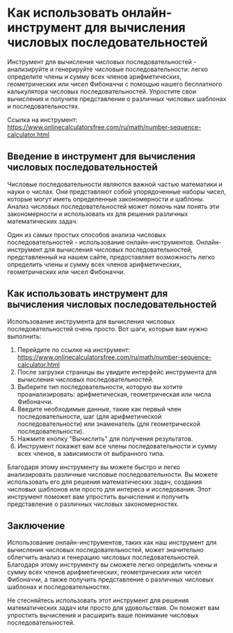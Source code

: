Как использовать онлайн-инструмент для вычисления числовых последовательностей
==============================================================================

Инструмент для вычисления числовых последовательностей - анализируйте и генерируйте числовые последовательности: легко определите члены и сумму всех членов арифметических, геометрических или чисел Фибоначчи с помощью нашего бесплатного калькулятора числовых последовательностей. Упростите свои вычисления и получите представление о различных числовых шаблонах и последовательностях.

Ссылка на инструмент: <https://www.onlinecalculatorsfree.com/ru/math/number-sequence-calculator.html>

Введение в инструмент для вычисления числовых последовательностей
-----------------------------------------------------------------

Числовые последовательности являются важной частью математики и науки о числах. Они представляют собой упорядоченные наборы чисел, которые могут иметь определенные закономерности и шаблоны. Анализ числовых последовательностей может помочь нам понять эти закономерности и использовать их для решения различных математических задач.

Один из самых простых способов анализа числовых последовательностей - использование онлайн-инструментов. Онлайн-инструмент для вычисления числовых последовательностей, представленный на нашем сайте, предоставляет возможность легко определить члены и сумму всех членов арифметических, геометрических или чисел Фибоначчи.

Как использовать инструмент для вычисления числовых последовательностей
-----------------------------------------------------------------------

Использование инструмента для вычисления числовых последовательностей очень просто. Вот шаги, которые вам нужно выполнить:

1. Перейдите по ссылке на инструмент: <https://www.onlinecalculatorsfree.com/ru/math/number-sequence-calculator.html>
2. После загрузки страницы вы увидите интерфейс инструмента для вычисления числовых последовательностей.
3. Выберите тип последовательности, которую вы хотите проанализировать: арифметическая, геометрическая или числа Фибоначчи.
4. Введите необходимые данные, такие как первый член последовательности, шаг (для арифметической последовательности) или знаменатель (для геометрической последовательности).
5. Нажмите кнопку "Вычислить" для получения результатов.
6. Инструмент покажет вам все члены последовательности и сумму всех членов, в зависимости от выбранного типа.

Благодаря этому инструменту вы можете быстро и легко анализировать различные числовые последовательности. Вы можете использовать его для решения математических задач, создания числовых шаблонов или просто для интереса и исследования. Этот инструмент поможет вам упростить вычисления и получить представление о различных числовых закономерностях.

Заключение
----------

Использование онлайн-инструментов, таких как наш инструмент для вычисления числовых последовательностей, может значительно облегчить анализ и генерацию числовых последовательностей. Благодаря этому инструменту вы сможете легко определить члены и сумму всех членов арифметических, геометрических или чисел Фибоначчи, а также получить представление о различных числовых шаблонах и последовательностях.

Не стесняйтесь использовать этот инструмент для решения математических задач или просто для удовольствия. Он поможет вам упростить вычисления и расширить ваше понимание числовых последовательностей.